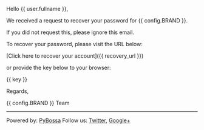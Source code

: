 Hello {{ user.fullname }},

We received a request to recover your password for {{ config.BRAND }}.

If you did not request this, please ignore this email.

To recover your password, please visit the URL below:

[Click here to recover your account]({{ recovery_url }})

or provide the key below to your browser:

{{ key }}

Regards,

{{ config.BRAND }} Team

***
Powered by: [PyBossa](http://pybossa.com)
Follow us: [Twitter](http://twitter.com/pybossa), [Google+](https://plus.google.com/115359083217638640334/posts)
